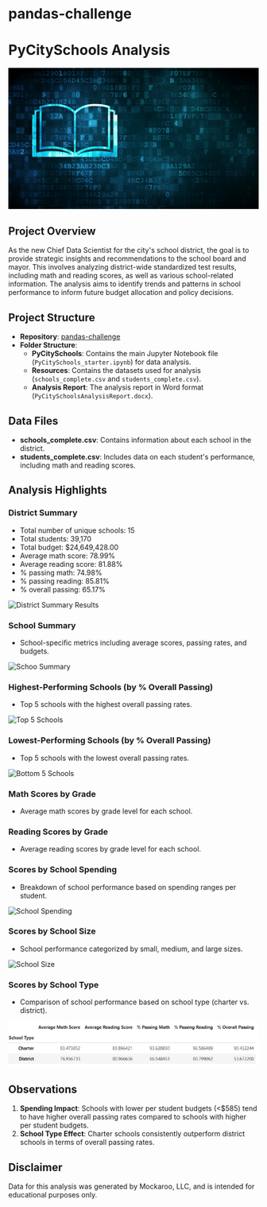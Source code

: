 # pandas-challenge

# PyCitySchools Analysis

![PyCitySchools](education.png)

## Project Overview
As the new Chief Data Scientist for the city's school district, the goal is to provide strategic insights and recommendations to the school board and mayor. This involves analyzing district-wide standardized test results, including math and reading scores, as well as various school-related information. The analysis aims to identify trends and patterns in school performance to inform future budget allocation and policy decisions.

## Project Structure
- **Repository**: [pandas-challenge](https://github.com/onemanlutta/pandas-challenge)
- **Folder Structure**:
  - **PyCitySchools**: Contains the main Jupyter Notebook file (`PyCitySchools_starter.ipynb`) for data analysis.
  - **Resources**: Contains the datasets used for analysis (`schools_complete.csv` and `students_complete.csv`).
  - **Analysis Report**: The analysis report in Word format (`PyCitySchoolsAnalysisReport.docx`).

## Data Files
- **schools_complete.csv**: Contains information about each school in the district.
- **students_complete.csv**: Includes data on each student's performance, including math and reading scores.

## Analysis Highlights

### District Summary
- Total number of unique schools: 15
- Total students: 39,170
- Total budget: $24,649,428.00
- Average math score: 78.99%
- Average reading score: 81.88%
- % passing math: 74.98%
- % passing reading: 85.81%
- % overall passing: 65.17%

![District Summary Results](<District Summary Table-1.png>)

### School Summary
- School-specific metrics including average scores, passing rates, and budgets.

![Schoo Summary](<School Summary Results-1.png>)

### Highest-Performing Schools (by % Overall Passing)
- Top 5 schools with the highest overall passing rates.

![Top 5 Schools](<Highest Performing Schools-1.png>)

### Lowest-Performing Schools (by % Overall Passing)
- Top 5 schools with the lowest overall passing rates.

![Bottom 5 Schools](<Lowest Performing Schools-1.png>)

### Math Scores by Grade
- Average math scores by grade level for each school.

### Reading Scores by Grade
- Average reading scores by grade level for each school.

### Scores by School Spending
- Breakdown of school performance based on spending ranges per student.

![School Spending](<School Spending-1.png>)

### Scores by School Size
- School performance categorized by small, medium, and large sizes.

![School Size](<School Sizes-1.png>)

### Scores by School Type
- Comparison of school performance based on school type (charter vs. district).

![School Type](<School Type-1.png>)

## Observations
1. **Spending Impact**: Schools with lower per student budgets (<$585) tend to have higher overall passing rates compared to schools with higher per student budgets.
2. **School Type Effect**: Charter schools consistently outperform district schools in terms of overall passing rates.

## Disclaimer
Data for this analysis was generated by Mockaroo, LLC, and is intended for educational purposes only.